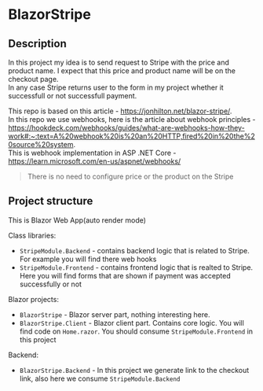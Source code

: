 # BlazorStripe

## Description
In this project my idea is to send request to Stripe with the price and product name. I expect that this price and product name will be on the checkout page.   
In any case Stripe returns user to the form in my project whether it successfull or not successfull payment.

This repo is based on this article - https://jonhilton.net/blazor-stripe/.  
In this repo we use webhooks, here is the article about webhook principles - https://hookdeck.com/webhooks/guides/what-are-webhooks-how-they-work#:~:text=A%20webhook%20is%20an%20HTTP,fired%20in%20the%20source%20system.  
This is webhook implementation in ASP .NET Core - https://learn.microsoft.com/en-us/aspnet/webhooks/

> There is no need to configure price or the product on the Stripe

## Project structure

This is Blazor Web App(auto render mode)

Class libraries:
- `StripeModule.Backend` - contains backend logic that is related to Stripe. For example you will find there web hooks
- `StripeModule.Frontend` - contains frontend logic that is realted to Stripe. Here you will find forms that are shown if payment was accepted successfully or not

Blazor projects:
- `BlazorStripe` - Blazor server part, nothing interesting here.
- `BlazorStripe.Client` - Blazor client part. Contains core logic. You will find code on `Home.razor`. You should consume `StripeModule.Frontend` in this project

Backend:
- `BlazorStripe.Backend` - In this project we generate link to the checkout link, also here we consume `StripeModule.Backend`
